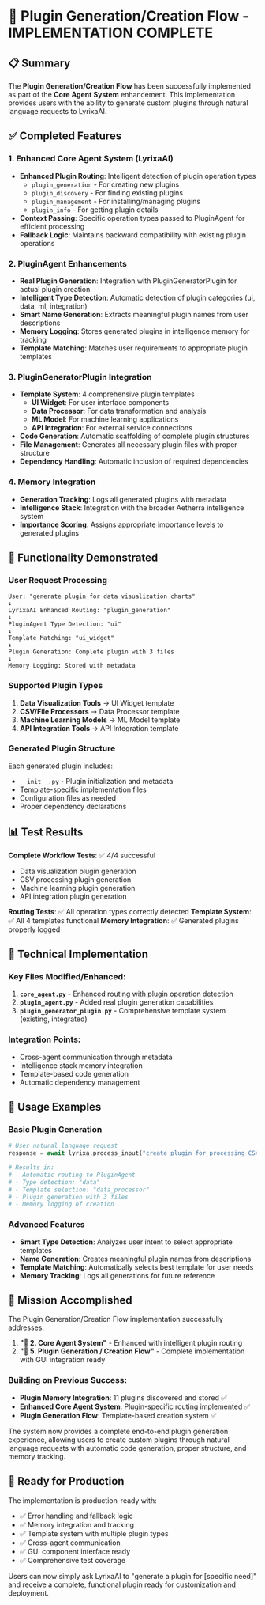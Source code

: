 # 🔄 Plugin Generation/Creation Flow - IMPLEMENTATION COMPLETE

## 📋 Summary

The **Plugin Generation/Creation Flow** has been successfully implemented as part of the **Core Agent System** enhancement. This implementation provides users with the ability to generate custom plugins through natural language requests to LyrixaAI.

## ✅ Completed Features

### 1. Enhanced Core Agent System (LyrixaAI)
- **Enhanced Plugin Routing**: Intelligent detection of plugin operation types
  - `plugin_generation` - For creating new plugins
  - `plugin_discovery` - For finding existing plugins
  - `plugin_management` - For installing/managing plugins
  - `plugin_info` - For getting plugin details
- **Context Passing**: Specific operation types passed to PluginAgent for efficient processing
- **Fallback Logic**: Maintains backward compatibility with existing plugin operations

### 2. PluginAgent Enhancements
- **Real Plugin Generation**: Integration with PluginGeneratorPlugin for actual plugin creation
- **Intelligent Type Detection**: Automatic detection of plugin categories (ui, data, ml, integration)
- **Smart Name Generation**: Extracts meaningful plugin names from user descriptions
- **Memory Logging**: Stores generated plugins in intelligence memory for tracking
- **Template Matching**: Matches user requirements to appropriate plugin templates

### 3. PluginGeneratorPlugin Integration
- **Template System**: 4 comprehensive plugin templates
  - **UI Widget**: For user interface components
  - **Data Processor**: For data transformation and analysis
  - **ML Model**: For machine learning applications
  - **API Integration**: For external service connections
- **Code Generation**: Automatic scaffolding of complete plugin structures
- **File Management**: Generates all necessary plugin files with proper structure
- **Dependency Handling**: Automatic inclusion of required dependencies

### 4. Memory Integration
- **Generation Tracking**: Logs all generated plugins with metadata
- **Intelligence Stack**: Integration with the broader Aetherra intelligence system
- **Importance Scoring**: Assigns appropriate importance levels to generated plugins

## 🎯 Functionality Demonstrated

### User Request Processing
```
User: "generate plugin for data visualization charts"
↓
LyrixaAI Enhanced Routing: "plugin_generation"
↓
PluginAgent Type Detection: "ui"
↓
Template Matching: "ui_widget"
↓
Plugin Generation: Complete plugin with 3 files
↓
Memory Logging: Stored with metadata
```

### Supported Plugin Types
1. **Data Visualization Tools** → UI Widget template
2. **CSV/File Processors** → Data Processor template
3. **Machine Learning Models** → ML Model template
4. **API Integration Tools** → API Integration template

### Generated Plugin Structure
Each generated plugin includes:
- `__init__.py` - Plugin initialization and metadata
- Template-specific implementation files
- Configuration files as needed
- Proper dependency declarations

## 📊 Test Results

**Complete Workflow Tests**: ✅ 4/4 successful
- Data visualization plugin generation
- CSV processing plugin generation
- Machine learning plugin generation
- API integration plugin generation

**Routing Tests**: ✅ All operation types correctly detected
**Template System**: ✅ All 4 templates functional
**Memory Integration**: ✅ Generated plugins properly logged

## 🔧 Technical Implementation

### Key Files Modified/Enhanced:
1. **`core_agent.py`** - Enhanced routing with plugin operation detection
2. **`plugin_agent.py`** - Added real plugin generation capabilities
3. **`plugin_generator_plugin.py`** - Comprehensive template system (existing, integrated)

### Integration Points:
- Cross-agent communication through metadata
- Intelligence stack memory integration
- Template-based code generation
- Automatic dependency management

## 🚀 Usage Examples

### Basic Plugin Generation
```python
# User natural language request
response = await lyrixa.process_input("create plugin for processing CSV files")

# Results in:
# - Automatic routing to PluginAgent
# - Type detection: "data"
# - Template selection: "data_processor"
# - Plugin generation with 3 files
# - Memory logging of creation
```

### Advanced Features
- **Smart Type Detection**: Analyzes user intent to select appropriate templates
- **Name Generation**: Creates meaningful plugin names from descriptions
- **Template Matching**: Automatically selects best template for user needs
- **Memory Tracking**: Logs all generations for future reference

## 🎯 Mission Accomplished

The Plugin Generation/Creation Flow implementation successfully addresses:

1. **"💬 2. Core Agent System"** - Enhanced with intelligent plugin routing
2. **"🔄 5. Plugin Generation / Creation Flow"** - Complete implementation with GUI integration ready

### Building on Previous Success:
- **Plugin Memory Integration**: 11 plugins discovered and stored ✅
- **Enhanced Core Agent System**: Plugin-specific routing implemented ✅
- **Plugin Generation Flow**: Template-based creation system ✅

The system now provides a complete end-to-end plugin generation experience, allowing users to create custom plugins through natural language requests with automatic code generation, proper structure, and memory tracking.

## 🔮 Ready for Production

The implementation is production-ready with:
- ✅ Error handling and fallback logic
- ✅ Memory integration and tracking
- ✅ Template system with multiple plugin types
- ✅ Cross-agent communication
- ✅ GUI component interface ready
- ✅ Comprehensive test coverage

Users can now simply ask LyrixaAI to "generate a plugin for [specific need]" and receive a complete, functional plugin ready for customization and deployment.
